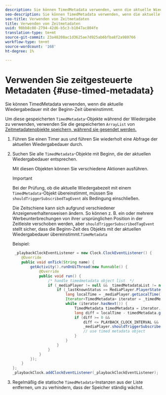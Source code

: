 ```yaml
---
description: Sie können TimedMetadata verwenden, wenn die aktuelle Wiedergabedauer mit der Beginn-Zeit übereinstimmt.
seo-description: Sie können TimedMetadata verwenden, wenn die aktuelle Wiedergabedauer mit der Beginn-Zeit übereinstimmt.
seo-title: Verwenden von Zeitmetadaten
title: Verwenden von Zeitmetadaten
uuid: 98bb8c08-2794-42d6-b5c3-b1047ac804fe
translation-type: tm+mt
source-git-commit: 23a48208ac1d3625ae7d925ab6bfba8f2a980766
workflow-type: tm+mt
source-wordcount: '168'
ht-degree: 1%

---
```



# Verwenden Sie zeitgesteuerte Metadaten {#use-timed-metadata}

Sie können TimedMetadata verwenden, wenn die aktuelle Wiedergabedauer mit der Beginn-Zeit übereinstimmt.

Um diese gespeicherten `TimedMetadata`-Objekte während der Wiedergabe zu verwenden, verwenden Sie die gespeicherten `ArrayList` von [Zeitmetadatenobjekte speichern, während sie gesendet werden.](../../ad-insertion/custom-tags-configure/android-1.4-timed-metadata-store.md)

1. Führen Sie einen Timer aus und führen Sie wiederholt eine Abfrage der aktuellen Wiedergabedauer durch.
1. Suchen Sie alle `TimedMetadata`-Objekte mit Beginn, die der aktuellen Wiedergabedauer entsprechen.

   Mit diesen Objekten können Sie verschiedene Aktionen ausführen.

   >[!IMPORTANT]
   >
   >Bei der Prüfung, ob die aktuelle Wiedergabezeit mit einem `TimedMetadata`-Objekt übereinstimmt, müssen Sie `shouldTriggerSubscribedTagEvent` als Bedingung einschließen.

   Die Zeitschiene kann sich aufgrund verschiedener Anzeigenverhaltensweisen ändern. So können z. B. ein oder mehrere Werbeunterbrechungen von ihrer ursprünglichen Position in der Zeitleiste verschoben werden, aber `shouldTriggerSubscribedTagEvent` stellt sicher, dass die Beginn-Zeit des Objekts mit der aktuellen Wiedergabedauer übereinstimmt.`TimeMetadata`

   Beispiel:

   ```java
    _playbackClockEventListener = new Clock.ClockEventListener() {
       @Override
       public void onTick(String name) {
           getActivity().runOnUiThread(new Runnable() {
               @Override
               public void run() {
                   /* handle timedmetadata object list  */ 
                   if (_mediaPlayer != null && _timedMetadataList != null && _timedMetadataList.size() > 0) {
                       if (_lastKnownStatus == MediaPlayer.PlayerState.PLAYING) {
                           long localTime = _mediaPlayer.getLocalTime();
                           Iterator<TimedMetadata> iterator = _timedMetadataList.iterator(); 
                           while (iterator.hasNext()) {
                               TimedMetadata timedMetadata = iterator.next();
                               long diff = localTime - timedMetadata.getTime();
                               if (diff >= 0 &&
                                   diff <= PLAYBACK_CLOCK_INTERVAL &&
                                   _mediaPlayer.shouldTriggerSubscribedTagEvent()) {
                                   // use timed metadata object
                               }
                           }
                       }
                   }
               }
           });
       }
   };
   _playbackClock.addClockEventListener(_playbackClockEventListener);
   ```

1. Regelmäßig die statische `TimedMetadata`-Instanzen aus der Liste entfernen, um zu verhindern, dass der Speicher ständig wächst.